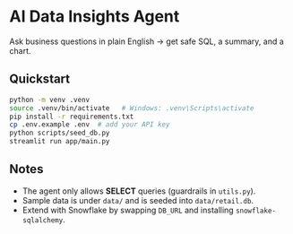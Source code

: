 # AI Data Insights Agent

Ask business questions in plain English → get safe SQL, a summary, and a chart.

## Quickstart

```bash
python -m venv .venv
source .venv/bin/activate   # Windows: .venv\Scripts\activate
pip install -r requirements.txt
cp .env.example .env  # add your API key
python scripts/seed_db.py
streamlit run app/main.py
```

## Notes
- The agent only allows **SELECT** queries (guardrails in `utils.py`).
- Sample data is under `data/` and is seeded into `data/retail.db`.
- Extend with Snowflake by swapping `DB_URL` and installing `snowflake-sqlalchemy`.
